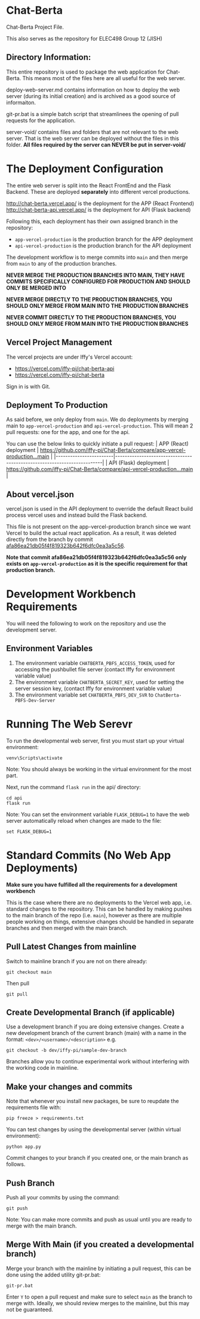 # Chat-Berta
Chat-Berta Project File.

This also serves as the repository for ELEC498 Group 12 (JISH)

## Directory Information:
This entire repository is used to package the web application for Chat-Berta. This means most of the files here are all useful for the web server.

deploy-web-server.md contains information on how to deploy the web server (during its initial creation) and is archived as a good source of informaiton.

git-pr.bat is a simple batch script that streamlinees the opening of pull requests for the application.

server-void/ contains files and folders that are not relevant to the web server. That is the web server can be deployed without the files in this folder. **All files required by the server can NEVER be put in server-void/**

# The Deployment Configuration
The entire web server is split into the React FrontEnd and the Flask Backend. These are deployed **separately** into different vercel productions.

http://chat-berta.vercel.app/ is the deployment for the APP (React Frontend)
http://chat-berta-api.vercel.app/ is the deployment for API (Flask backend)

Following this, each deployment has their own assigned branch in the repository:
- `app-vercel-production` is the production branch for the APP deployment
- `api-vercel-production` is the production branch for the API deployment

The development workflow is to merge commits into `main` and then merge from `main` to any of the production branches.

**NEVER MERGE THE PRODUCTION BRANCHES INTO MAIN, THEY HAVE COMMITS SPECIFICALLY CONFIGURED FOR PRODUCTION AND SHOULD ONLY BE MERGED INTO**

**NEVER MERGE DIRECTLY TO THE PRODUCTION BRANCHES, YOU SHOULD ONLY MERGE FROM MAIN INTO THE PRODUCTION BRANCHES**

**NEVER COMMIT DIRECTLY TO THE PRODUCTION BRANCHES, YOU SHOULD ONLY MERGE FROM MAIN INTO THE PRODUCTION BRANCHES**

## Vercel Project Management
The vercel projects are under Iffy's Vercel account:
- https://vercel.com/iffy-pi/chat-berta-api
- https://vercel.com/iffy-pi/chat-berta

Sign in is with Git.

## Deployment To Production
As said before, we only deploy from `main`. We do deployments by merging main to `app-vercel-production` and `api-vercel-production`. This will mean 2 pull requests: one for the app, and one for the api.

You can use the below links to quickly initiate a pull request:
| APP (React) deployment | https://github.com/iffy-pi/Chat-Berta/compare/app-vercel-production...main |
|------------------------|------------------------------------------------------------------------|
| API (Flask) deployment | https://github.com/iffy-pi/Chat-Berta/compare/api-vercel-production...main |


## About vercel.json
vercel.json is used in the API deployment to override the default React build process vercel uses and instead build the Flask backend.

This file is not present on the app-vercel-production branch since we want Vercel to build the actual react application. As a result, it was deleted directly from the branch by commit [afa86ea21db05f4f819323b642f6dfc0ea3a5c56](https://github.com/iffy-pi/chat-berta/commit/afa86ea21db05f4f819323b642f6dfc0ea3a5c56).

**Note that commit afa86ea21db05f4f819323b642f6dfc0ea3a5c56 only exists on `app-vercel-production` as it is the specific requirement for that production branch.**

# Development Workbench Requirements
You will need the following to work on the repository and use the development server.

## Environment Variables
1. The environment variable `CHATBERTA_PBFS_ACCESS_TOKEN`, used for accessing the pushbullet file server (contact Iffy for environment variable value)
2. The environment variable `CHATBERTA_SECRET_KEY`, used for setting the server session key, (contact Iffy for environment variable value)
3. The environment variable set `CHATBERTA_PBFS_DEV_SVR` to `ChatBerta-PBFS-Dev-Server`

# Running The Web Serevr
To run the developmental web server, first you must start up your virtual environment:
```
venv\Scripts\activate
```
Note: You should always be working in the virtual environment for the most part.

Next, run the command `flask run` in the api/ directory:
```
cd api
flask run
```

Note: You can set the environment variable `FLASK_DEBUG=1` to have the web server automatically reload when changes are made to the file:
```
set FLASK_DEBUG=1
```

# Standard Commits (No Web App Deployments)
**Make sure you have fulfilled all the requirements for a development workbench**

This is the case where there are no deployments to the Vercel web app, i.e. standard changes to the repository. This can be handled by making pushes to the main branch of the repo (i.e. `main`), however as there are multiple people working on things, extensive changes should be handled in separate branches and then merged with the main branch.


## Pull Latest Changes from mainline
Switch to mainline branch if you are not on there already:
```
git checkout main
```
Then pull
```
git pull
```

## Create Developmental Branch (if applicable)
Use a development branch if you are doing extensive changes. Create a new development branch of the current branch (main) with a name in the format: `<dev>/<username>/<description>` e.g.
```
git checkout -b dev/iffy-pi/sample-dev-branch
```

Branches allow you to continue experimental work without interfering with the working code in mainline.

## Make your changes and commits
Note that whenever you install new packages, be sure to reupdate the requirements file with:
```
pip freeze > requirements.txt
```

You can test changes by using the developmental server (within virtual environment):
```
python app.py
```

Commit changes to your branch if you created one, or the main branch as follows.

## Push Branch
Push all your commits by using the command:
```
git push
```
Note: You can make more commits and push as usual until you are ready to merge with the main branch.

## Merge With Main (if you created a developmental branch)
Merge your branch with the mainline by initiating a pull request, this can be done using the added utility git-pr.bat:
```
git-pr.bat
```
Enter `Y` to open a pull request and make sure to select `main` as the branch to merge with.
Ideally, we should review merges to the mainline, but this may not be guaranteed.

